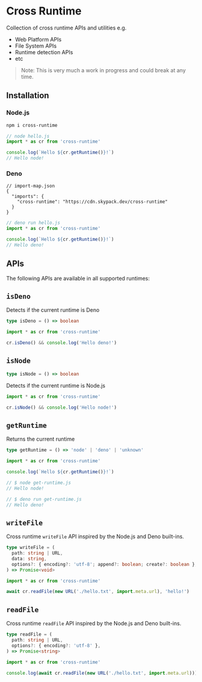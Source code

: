 # Cross Runtime

Collection of cross runtime APIs and utilities e.g.

- Web Platform APIs
- File System APIs
- Runtime detection APIs
- etc

> Note: This is very much a work in progress and could break at any time.

## Installation

### Node.js

```bash
npm i cross-runtime
```

```js
// node hello.js
import * as cr from 'cross-runtime'

console.log(`Hello ${cr.getRuntime()}!`)
// Hello node!
```

### Deno

```jsonc
// import-map.json
{
  "imports": {
    "cross-runtime": "https://cdn.skypack.dev/cross-runtime"
  }
}
```

```js
// deno run hello.js
import * as cr from 'cross-runtime'

console.log(`Hello ${cr.getRuntime()}!`)
// Hello deno!
```

## APIs

The following APIs are available in all supported runtimes:

## `isDeno`

Detects if the current runtime is Deno

```ts
type isDeno = () => boolean
```

```ts
import * as cr from 'cross-runtime'

cr.isDeno() && console.log('Hello deno!')
```

## `isNode`

```ts
type isNode = () => boolean
```

Detects if the current runtime is Node.js

```ts
import * as cr from 'cross-runtime'

cr.isNode() && console.log('Hello node!')
```

## `getRuntime`

Returns the current runtime

```ts
type getRuntime = () => 'node' | 'deno' | 'unknown'
```

```js
import * as cr from 'cross-runtime'

console.log(`Hello ${cr.getRuntime()}!`)

// $ node get-runtime.js
// Hello node!

// $ deno run get-runtime.js
// Hello deno!
```

## `writeFile`

Cross runtime `writeFile` API inspired by the Node.js and Deno built-ins.

```ts
type writeFile = (
  path: string | URL,
  data: string,
  options?: { encoding?: 'utf-8'; append?: boolean; create?: boolean },
) => Promise<void>
```

```js
import * as cr from 'cross-runtime'

await cr.readFile(new URL('./hello.txt', import.meta.url), 'hello!')
```

## `readFile`

Cross runtime `readFile` API inspired by the Node.js and Deno built-ins.

```ts
type readFile = (
  path: string | URL,
  options?: { encoding?: 'utf-8' },
) => Promise<string>
```

```js
import * as cr from 'cross-runtime'

console.log(await cr.readFile(new URL('./hello.txt', import.meta.url)))
```
